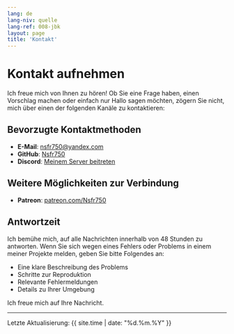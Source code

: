 ```yaml
---
lang: de
lang-niv: quelle
lang-ref: 008-jbk
layout: page
title: 'Kontakt'
---
```


# Kontakt aufnehmen

Ich freue mich von Ihnen zu hören! Ob Sie eine Frage haben, einen Vorschlag machen oder einfach nur Hallo sagen möchten, zögern Sie nicht, mich über einen der folgenden Kanäle zu kontaktieren:

## Bevorzugte Kontaktmethoden

- **E-Mail**: [nsfr750@yandex.com](mailto:nsfr750@yandex.com)
- **GitHub**: [Nsfr750](https://github.com/Nsfr750)
- **Discord**: [Meinem Server beitreten](https://discord.gg/ryqNeuRYjD)

## Weitere Möglichkeiten zur Verbindung

- **Patreon**: [patreon.com/Nsfr750](https://www.patreon.com/Nsfr750)

## Antwortzeit

Ich bemühe mich, auf alle Nachrichten innerhalb von 48 Stunden zu antworten. Wenn Sie sich wegen eines Fehlers oder Problems in einem meiner Projekte melden, geben Sie bitte Folgendes an:

- Eine klare Beschreibung des Problems
- Schritte zur Reproduktion
- Relevante Fehlermeldungen
- Details zu Ihrer Umgebung

Ich freue mich auf Ihre Nachricht.

---

Letzte Aktualisierung: {{ site.time | date: "%d.%m.%Y" }}
